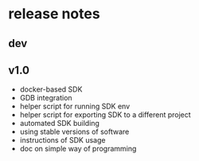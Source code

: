 # release notes

## dev

## v1.0
* docker-based SDK
* GDB integration
* helper script for running SDK env
* helper script for exporting SDK to a different project
* automated SDK building
* using stable versions of software
* instructions of SDK usage
* doc on simple way of programming
